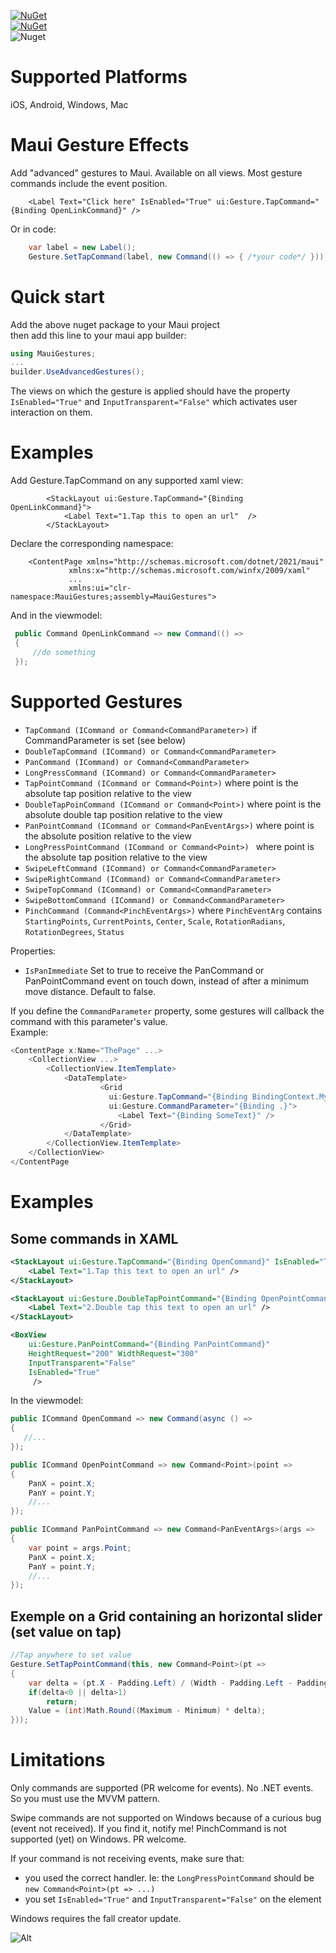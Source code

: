 [![NuGet](https://img.shields.io/nuget/v/Vapolia.MauiGesture.svg?style=for-the-badge)](https://www.nuget.org/packages/Vapolia.MauiGesture/)  
[![NuGet](https://img.shields.io/nuget/vpre/Vapolia.MauiGesture.svg?style=for-the-badge)](https://www.nuget.org/packages/Vapolia.MauiGesture/)  
![Nuget](https://img.shields.io/nuget/dt/Vapolia.MauiGesture)

# Supported Platforms

iOS, Android, Windows, Mac

# Maui Gesture Effects

Add "advanced" gestures to Maui. Available on all views.
Most gesture commands include the event position.

```xaml
    <Label Text="Click here" IsEnabled="True" ui:Gesture.TapCommand="{Binding OpenLinkCommand}" />
```
Or in code:
```csharp
    var label = new Label();
    Gesture.SetTapCommand(label, new Command(() => { /*your code*/ }));
```

# Quick start
Add the above nuget package to your Maui project   
then add this line to your maui app builder:

```c#
using MauiGestures;
...
builder.UseAdvancedGestures();
``` 

The views on which the gesture is applied should have the property `IsEnabled="True"` and `InputTransparent="False"` which activates user interaction on them.

# Examples

Add Gesture.TapCommand on any supported xaml view:
```xaml
        <StackLayout ui:Gesture.TapCommand="{Binding OpenLinkCommand}">
            <Label Text="1.Tap this to open an url"  />
        </StackLayout>
```
Declare the corresponding namespace:
```xaml
    <ContentPage xmlns="http://schemas.microsoft.com/dotnet/2021/maui"
             xmlns:x="http://schemas.microsoft.com/winfx/2009/xaml"
             ...
             xmlns:ui="clr-namespace:MauiGestures;assembly=MauiGestures">
```
And in the viewmodel:
   ```csharp     
    public Command OpenLinkCommand => new Command(() =>
    {
        //do something
    });
```
# Supported Gestures

 *  `TapCommand (ICommand or Command<CommandParameter>)` if CommandParameter is set (see below)
 *  `DoubleTapCommand (ICommand) or Command<CommandParameter>`
 *  `PanCommand (ICommand) or Command<CommandParameter>`
 *  `LongPressCommand (ICommand) or Command<CommandParameter>`
 *  `TapPointCommand (ICommand or Command<Point>)` where point is the absolute tap position relative to the view
 *  `DoubleTapPoinCommand (ICommand or Command<Point>)` where point is the absolute double tap position relative to the view
 *  `PanPointCommand (ICommand or Command<PanEventArgs>)` where point is the absolute position relative to the view
 *  `LongPressPointCommand (ICommand or Command<Point>) ` where point is the absolute tap position relative to the view
 *  `SwipeLeftCommand (ICommand) or Command<CommandParameter>`
 *  `SwipeRightCommand (ICommand) or Command<CommandParameter>`
 *  `SwipeTopCommand (ICommand) or Command<CommandParameter>`
 *  `SwipeBottomCommand (ICommand) or Command<CommandParameter>`
 *  `PinchCommand (Command<PinchEventArgs>)` where `PinchEventArg` contains `StartingPoints`, `CurrentPoints`, `Center`, `Scale`, `RotationRadians`, `RotationDegrees`, `Status`
 
 Properties:
 
 * `IsPanImmediate` Set to true to receive the PanCommand or PanPointCommand event on touch down, instead of after a minimum move distance. Default to false.

If you define the `CommandParameter` property, some gestures will callback the command with this parameter's value.  
Example:

```c#
<ContentPage x:Name="ThePage" ...>
    <CollectionView ...>
        <CollectionView.ItemTemplate>
            <DataTemplate>
                    <Grid
                      ui:Gesture.TapCommand="{Binding BindingContext.MyItemTappedCommand, Source={x:Reference ThePage}}"
                      ui:Gesture.CommandParameter="{Binding .}">
                        <Label Text="{Binding SomeText}" />
                    </Grid>
            </DataTemplate>
        </CollectionView.ItemTemplate>
    </CollectionView>
</ContentPage
```



 
# Examples

## Some commands in XAML

```xml
<StackLayout ui:Gesture.TapCommand="{Binding OpenCommand}" IsEnabled="True">
    <Label Text="1.Tap this text to open an url" />
</StackLayout>

<StackLayout ui:Gesture.DoubleTapPointCommand="{Binding OpenPointCommand}" IsEnabled="True">
    <Label Text="2.Double tap this text to open an url" />
</StackLayout>

<BoxView
    ui:Gesture.PanPointCommand="{Binding PanPointCommand}"
    HeightRequest="200" WidthRequest="300"
    InputTransparent="False"
    IsEnabled="True"
     />
```

In the viewmodel:

```csharp
public ICommand OpenCommand => new Command(async () =>
{
   //...
});

public ICommand OpenPointCommand => new Command<Point>(point =>
{
    PanX = point.X;
    PanY = point.Y;
    //...
});

public ICommand PanPointCommand => new Command<PanEventArgs>(args =>
{
    var point = args.Point;
    PanX = point.X;
    PanY = point.Y;
    //...
});

``` 

## Exemple on a Grid containing an horizontal slider (set value on tap)

```csharp
//Tap anywhere to set value
Gesture.SetTapPointCommand(this, new Command<Point>(pt =>
{
    var delta = (pt.X - Padding.Left) / (Width - Padding.Left - Padding.Right);
    if(delta<0 || delta>1)
        return;
    Value = (int)Math.Round((Maximum - Minimum) * delta);
}));
```
        

# Limitations

Only commands are supported (PR welcome for events). No .NET events. So you must use the MVVM pattern.

Swipe commands are not supported on Windows because of a curious bug (event not received). If you find it, notify me!
PinchCommand is not supported (yet) on Windows. PR welcome.

If your command is not receiving events, make sure that:
- you used the correct handler. Ie: the `LongPressPointCommand` should be `new Command<Point>(pt => ...)`
- you set `IsEnabled="True"` and `InputTransparent="False"` on the element

Windows requires the fall creator update.  


![Alt](https://repobeats.axiom.co/api/embed/8b815aadebdd267fc06d925b4c7482bed6b7b715.svg "Repobeats analytics image")
